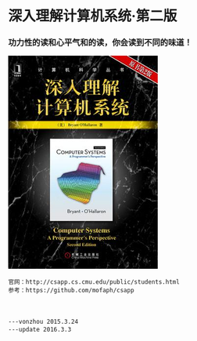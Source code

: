 #  深入理解计算机系统·第二版


### 功力性的读和心平气和的读，你会读到不同的味道！ 

![](csapp.jpg)



















	官网：http://csapp.cs.cmu.edu/public/students.html
	参考：https://github.com/mofaph/csapp

	

	---vonzhou 2015.3.24
	---update 2016.3.3


	


